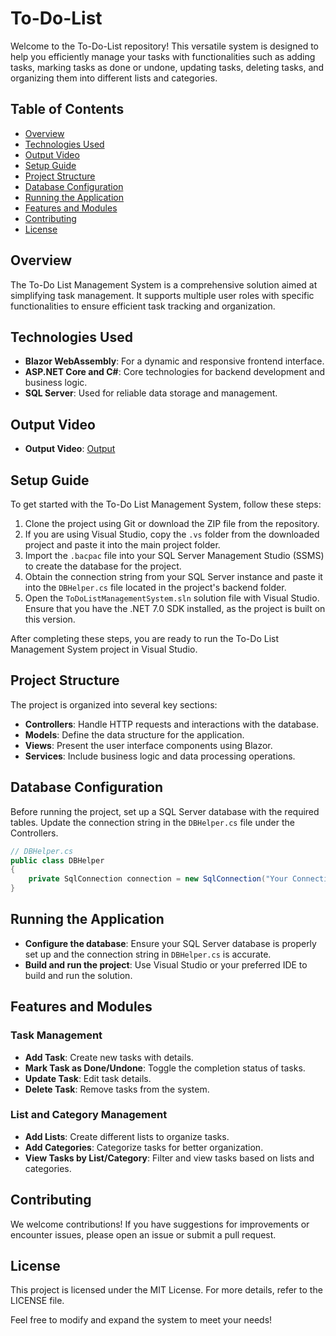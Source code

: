# To-Do-List

Welcome to the To-Do-List repository! This versatile system is designed to help you efficiently manage your tasks with functionalities such as adding tasks, marking tasks as done or undone, updating tasks, deleting tasks, and organizing them into different lists and categories.

## Table of Contents

- [Overview](#overview)
- [Technologies Used](#technologies-used)
- [Output Video](#output-video)
- [Setup Guide](#setup-guide)
- [Project Structure](#project-structure)
- [Database Configuration](#database-configuration)
- [Running the Application](#running-the-application)
- [Features and Modules](#features-and-modules)
- [Contributing](#contributing)
- [License](#license)

## Overview

The To-Do List Management System is a comprehensive solution aimed at simplifying task management. It supports multiple user roles with specific functionalities to ensure efficient task tracking and organization.

## Technologies Used

- **Blazor WebAssembly**: For a dynamic and responsive frontend interface.
- **ASP.NET Core and C#**: Core technologies for backend development and business logic.
- **SQL Server**: Used for reliable data storage and management.

## Output Video

- **Output Video**: [Output](https://github-production-user-asset-6210df.s3.amazonaws.com/95362670/341114258-9c3473f2-890e-48af-aa04-2df35cff394c.mp4?X-Amz-Algorithm=AWS4-HMAC-SHA256&X-Amz-Credential=AKIAVCODYLSA53PQK4ZA%2F20240619%2Fus-east-1%2Fs3%2Faws4_request&X-Amz-Date=20240619T143424Z&X-Amz-Expires=300&X-Amz-Signature=8f00a9f35fe5cf7c19e45a0d24b05a9428758f132ea4e5ea3b2f164810098d94&X-Amz-SignedHeaders=host&actor_id=95362670&key_id=0&repo_id=817129624)

## Setup Guide

To get started with the To-Do List Management System, follow these steps:

1. Clone the project using Git or download the ZIP file from the repository.
2. If you are using Visual Studio, copy the `.vs` folder from the downloaded project and paste it into the main project folder.
3. Import the `.bacpac` file into your SQL Server Management Studio (SSMS) to create the database for the project.
4. Obtain the connection string from your SQL Server instance and paste it into the `DBHelper.cs` file located in the project's backend folder.
5. Open the `ToDoListManagementSystem.sln` solution file with Visual Studio. Ensure that you have the .NET 7.0 SDK installed, as the project is built on this version.

After completing these steps, you are ready to run the To-Do List Management System project in Visual Studio.

## Project Structure

The project is organized into several key sections:

- **Controllers**: Handle HTTP requests and interactions with the database.
- **Models**: Define the data structure for the application.
- **Views**: Present the user interface components using Blazor.
- **Services**: Include business logic and data processing operations.

## Database Configuration

Before running the project, set up a SQL Server database with the required tables. Update the connection string in the `DBHelper.cs` file under the Controllers.

```csharp
// DBHelper.cs
public class DBHelper
{
    private SqlConnection connection = new SqlConnection("Your Connection String");
}
```
## Running the Application
- **Configure the database**: Ensure your SQL Server database is properly set up and the connection string in `DBHelper.cs` is accurate.
- **Build and run the project**: Use Visual Studio or your preferred IDE to build and run the solution.

## Features and Modules

### Task Management
- **Add Task**: Create new tasks with details.
- **Mark Task as Done/Undone**: Toggle the completion status of tasks.
- **Update Task**: Edit task details.
- **Delete Task**: Remove tasks from the system.

### List and Category Management
- **Add Lists**: Create different lists to organize tasks.
- **Add Categories**: Categorize tasks for better organization.
- **View Tasks by List/Category**: Filter and view tasks based on lists and categories.

## Contributing
We welcome contributions! If you have suggestions for improvements or encounter issues, please open an issue or submit a pull request.

## License
This project is licensed under the MIT License. For more details, refer to the LICENSE file.

Feel free to modify and expand the system to meet your needs!

